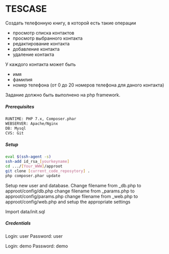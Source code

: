 # TESCASE

Создать телефонную книгу, в которой есть такие операции

- просмотр списка контактов
- просмотр выбранного контакта
- редактирование контакта
- добавление контакта
- удаление контакта

У каждого контакта может быть

- имя
- фамилия
- номер телефона (от 0 до 20 номеров телефона для даного контакта)

Задание должно быть выполнено на  php framework. 

##### Prerequisites

```sh
RUNTIME: PHP 7.x, Composer.phar
WEBSERVER: Apache/Nginx
DB: Mysql
CVS: Git
```

##### Setup

```sh
eval $(ssh-agent -s)
ssh-add id_rsa_[yourkeyname]
cd .../[Your_WWW]/approot
git clone [current_code_reposytory] .
php composer.phar update
```

Setup new user and database.
Change filename from _db.php to approot/config/db.php
change filename from _params.php to approot/config/params.php
change filename from _web.php to approot/config/web.php
and setup the appropriate settings

Import data/init.sql

##### Credentials
 
Login: user
Password: user

Login: demo
Password: demo
